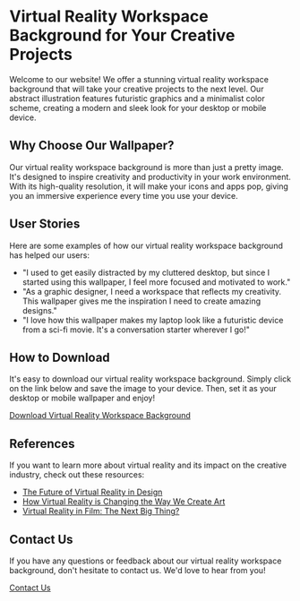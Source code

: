 <!--font:Cormorant Garamond-->

# Virtual Reality Workspace Background for Your Creative Projects

Welcome to our website! We offer a stunning virtual reality workspace background that will take your creative projects to the next level. Our abstract illustration features futuristic graphics and a minimalist color scheme, creating a modern and sleek look for your desktop or mobile device.

## Why Choose Our Wallpaper?

Our virtual reality workspace background is more than just a pretty image. It's designed to inspire creativity and productivity in your work environment. With its high-quality resolution, it will make your icons and apps pop, giving you an immersive experience every time you use your device.

## User Stories

Here are some examples of how our virtual reality workspace background has helped our users:

- "I used to get easily distracted by my cluttered desktop, but since I started using this wallpaper, I feel more focused and motivated to work."
- "As a graphic designer, I need a workspace that reflects my creativity. This wallpaper gives me the inspiration I need to create amazing designs."
- "I love how this wallpaper makes my laptop look like a futuristic device from a sci-fi movie. It's a conversation starter wherever I go!"

## How to Download

It's easy to download our virtual reality workspace background. Simply click on the link below and save the image to your device. Then, set it as your desktop or mobile wallpaper and enjoy!

[Download Virtual Reality Workspace Background](#download)

## References

If you want to learn more about virtual reality and its impact on the creative industry, check out these resources:

- [The Future of Virtual Reality in Design](#future)
- [How Virtual Reality is Changing the Way We Create Art](#art)
- [Virtual Reality in Film: The Next Big Thing?](#film)

## Contact Us

If you have any questions or feedback about our virtual reality workspace background, don't hesitate to contact us. We'd love to hear from you!

[Contact Us](#contact)

<!--

Write me content for website with wallpaper which alt text is:

"An abstract illustration of a virtual reality environment, with futuristic graphics and a minimalist color scheme."

The name/title of the page should not be 1:1 copy of the alt text but rather a real content of the website which is using this wallpaper.

- Use markdown format 
- Start with heading
- Heading should be short and concise
- The content should look like a real website 
- The website should not be about the wallpaper, wallpaper is just a related background
- Heading should be contain work "wallpaper" or "background"
- Include real sections like references, contact, user stories, etc. use things relevant to the page purpose.
- Feel free to use structure like headings, bullets, numbering, blockquotes, paragraphs, horizontal lines, etc.
- You can use formatting like bold or _italic_
- You can include UTF-8 emojis
- Links should be only #hash anchors (and you can refer to the document itself)
- Do not include images


---


# Virtual Reality Workspace Background for Your Creative Projects

Welcome to our website! We offer a stunning virtual reality workspace background that will take your creative projects to the next level. Our abstract illustration features futuristic graphics and a minimalist color scheme, creating a modern and sleek look for your desktop or mobile device.

## Why Choose Our Wallpaper?

Our virtual reality workspace background is more than just a pretty image. It's designed to inspire creativity and productivity in your work environment. With its high-quality resolution, it will make your icons and apps pop, giving you an immersive experience every time you use your device.

## User Stories

Here are some examples of how our virtual reality workspace background has helped our users:

- "I used to get easily distracted by my cluttered desktop, but since I started using this wallpaper, I feel more focused and motivated to work."
- "As a graphic designer, I need a workspace that reflects my creativity. This wallpaper gives me the inspiration I need to create amazing designs."
- "I love how this wallpaper makes my laptop look like a futuristic device from a sci-fi movie. It's a conversation starter wherever I go!"

## How to Download

It's easy to download our virtual reality workspace background. Simply click on the link below and save the image to your device. Then, set it as your desktop or mobile wallpaper and enjoy!

[Download Virtual Reality Workspace Background](#download)

## References

If you want to learn more about virtual reality and its impact on the creative industry, check out these resources:

- [The Future of Virtual Reality in Design](#future)
- [How Virtual Reality is Changing the Way We Create Art](#art)
- [Virtual Reality in Film: The Next Big Thing?](#film)

## Contact Us

If you have any questions or feedback about our virtual reality workspace background, don't hesitate to contact us. We'd love to hear from you!

[Contact Us](#contact)

-->
